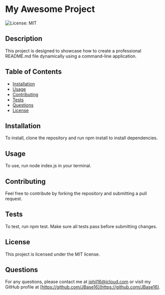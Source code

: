 # My Awesome Project

![License: MIT](https://img.shields.io/badge/License-MIT-yellow.svg)

## Description
This project is designed to showcase how to create a professional README.md file dynamically using a command-line application.

## Table of Contents
- [Installation](#installation)
- [Usage](#usage)
- [Contributing](#contributing)
- [Tests](#tests)
- [Questions](#questions)
- [License](#license)

## Installation
To install, clone the repository and run npm install to install dependencies.

## Usage
To use, run node index.js in your terminal.

## Contributing
Feel free to contribute by forking the repository and submitting a pull request.

## Tests
To test, run npm test. Make sure all tests pass before submitting changes.

## License
This project is licensed under the MIT license.

## Questions
For any questions, please contact me at [jphil16@icloud.com](mailto:jphil16@icloud.com) or visit my GitHub profile at [https://github.com/JBase16](https://github.com/JBase16).

